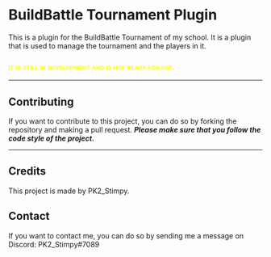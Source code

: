 # BuildBattle Tournament Plugin
This is a plugin for the BuildBattle Tournament of my school. It is a plugin that is used to manage the tournament and the players in it.

### <b style="color:yellow; font-variant:small-caps;">it is still in development and is not ready for use.</b>

<hr>

## Contributing
If you want to contribute to this project, you can do so by forking the repository and making a pull request. <b>*Please make sure that you follow the code style of the project.*</b>

<hr>

## Credits
This project is made by PK2_Stimpy.

## Contact
If you want to contact me, you can do so by sending me a message on Discord: PK2_Stimpy#7089
